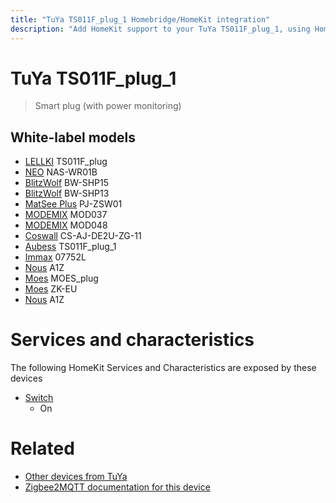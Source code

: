 ```yaml
---
title: "TuYa TS011F_plug_1 Homebridge/HomeKit integration"
description: "Add HomeKit support to your TuYa TS011F_plug_1, using Homebridge, Zigbee2MQTT and homebridge-z2m."
---
```

<!---
This file has been GENERATED using src/docgen/docgen.ts
DO NOT EDIT THIS FILE MANUALLY!
-->
# TuYa TS011F_plug_1
> Smart plug (with power monitoring)


## White-label models
* [LELLKI](../index.md#lellki) TS011F_plug
* [NEO](../index.md#neo) NAS-WR01B
* [BlitzWolf](../index.md#blitzwolf) BW-SHP15
* [BlitzWolf](../index.md#blitzwolf) BW-SHP13
* [MatSee Plus](../index.md#matsee_plus) PJ-ZSW01
* [MODEMIX](../index.md#modemix) MOD037
* [MODEMIX](../index.md#modemix) MOD048
* [Coswall](../index.md#coswall) CS-AJ-DE2U-ZG-11
* [Aubess](../index.md#aubess) TS011F_plug_1
* [Immax](../index.md#immax) 07752L
* [Nous](../index.md#nous) A1Z
* [Moes](../index.md#moes) MOES_plug
* [Moes](../index.md#moes) ZK-EU
* [Nous](../index.md#nous) A1Z

# Services and characteristics
The following HomeKit Services and Characteristics are exposed by
these devices

* [Switch](../../switch.md)
  * On


# Related
* [Other devices from TuYa](../index.md#tuya)
* [Zigbee2MQTT documentation for this device](https://www.zigbee2mqtt.io/devices/TS011F_plug_1.html)